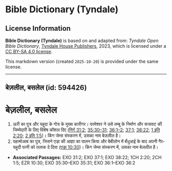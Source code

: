 # Bible Dictionary (Tyndale)

## License Information

**Bible Dictionary (Tyndale)** is based on and adapted from: _Tyndale Open Bible Dictionary_, [Tyndale House Publishers](https://tyndaleopenresources.com/), 2023, which is licensed under a [CC BY-SA 4.0 license](https://creativecommons.org/licenses/by-sa/4.0/legalcode.en).

This markdown version (created `2025-10-20`) is provided under the same license.



--------------------------------

## बेज़लील, बसलेल (id: 594426)

बेज़लील, बसलेल
==============

1. ऊरी का पुत्र और यहूदा के गोत्र के मुख्य कारीगर। परमेश्वर ने उसे तम्बू के निर्माण और सजावट की जिम्मेदारी के लिए विशेष कौशल दिए ([निर्ग 31:2](https://ref.ly/Exod31:2); [35:30–31](https://ref.ly/Exod35:30-Exod35:31); [36:1–2](https://ref.ly/Exod36:1-Exod36:2); [37:1](https://ref.ly/Exod37:1); [38:22](https://ref.ly/Exod38:22); [1 इति 2:20](https://ref.ly/1Chr2:20); [2 इति 1:5](https://ref.ly/2Chr1:5))। किंग जेम्स संस्करण में, उसका नाम बेज़लील है।
2. पहत्मोआब का पुत्र, जिसने एज्रा की आज्ञा का पालन किया और बेबीलोन में बँधुआई के बाद अपनी गैर\-यहूदी पत्नी को तलाक दे दिया ([एज्रा 10:30](https://ref.ly/Ezra10:30))। किंग जेम्स संस्करण में, उसका नाम बेज़लील है।

* **Associated Passages:** EXO 31:2; EXO 37:1; EXO 38:22; 1CH 2:20; 2CH 1:5; EZR 10:30; EXO 35:30–EXO 35:31; EXO 36:1–EXO 36:2

